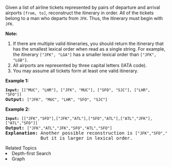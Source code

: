 <p>Given a list of airline tickets represented by pairs of departure and arrival airports <code>[from, to]</code>, reconstruct the itinerary in order. All of the tickets belong to a man who departs from <code>JFK</code>. Thus, the itinerary must begin with <code>JFK</code>.</p>

<p><b>Note:</b></p>

<ol>
	<li>If there are multiple valid itineraries, you should return the itinerary that has the smallest lexical order when read as a single string. For example, the itinerary <code>[&quot;JFK&quot;, &quot;LGA&quot;]</code> has a smaller lexical order than <code>[&quot;JFK&quot;, &quot;LGB&quot;]</code>.</li>
	<li>All airports are represented by three capital letters (IATA code).</li>
	<li>You may assume all tickets form at least one valid itinerary.</li>
</ol>

<p><b>Example 1:</b></p>

<pre>
<code><strong>Input: </strong></code><code>[[&quot;MUC&quot;, &quot;LHR&quot;], [&quot;JFK&quot;, &quot;MUC&quot;], [&quot;SFO&quot;, &quot;SJC&quot;], [&quot;LHR&quot;, &quot;SFO&quot;]]</code>
<strong>Output: </strong><code>[&quot;JFK&quot;, &quot;MUC&quot;, &quot;LHR&quot;, &quot;SFO&quot;, &quot;SJC&quot;]</code>
</pre>

<p><b>Example 2:</b></p>

<pre>
<code><strong>Input: </strong></code><code>[[&quot;JFK&quot;,&quot;SFO&quot;],[&quot;JFK&quot;,&quot;ATL&quot;],[&quot;SFO&quot;,&quot;ATL&quot;],[&quot;ATL&quot;,&quot;JFK&quot;],[&quot;ATL&quot;,&quot;SFO&quot;]]</code>
<strong>Output: </strong><code>[&quot;JFK&quot;,&quot;ATL&quot;,&quot;JFK&quot;,&quot;SFO&quot;,&quot;ATL&quot;,&quot;SFO&quot;]</code>
<strong>Explanation: </strong>Another possible reconstruction is <code>[&quot;JFK&quot;,&quot;SFO&quot;,&quot;ATL&quot;,&quot;JFK&quot;,&quot;ATL&quot;,&quot;SFO&quot;]</code>.
&nbsp;            But it is larger in lexical order.
</pre>
<div><div>Related Topics</div><div><li>Depth-first Search</li><li>Graph</li></div></div>